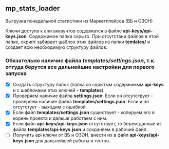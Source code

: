## mp_stats_loader
Выгрузка понедельной статистики из Маркетплейсов (ВБ и ОЗОН)

Ключи доступа к апи аккаунтов содержатся в файле **api-keys/api-keys.json**. Содержимое папки скрыто. При отсутствии файлов в этой папке, скрипт забирает шаблон этих файлов из папки **temlates/** и создает всю необходимую структуру файлов.

### Обязательно наличие файла *templates/settings.json*, т.к. оттуда берутся все дальнейшие настройки для первого запуска ###

- [x] Создать структуру папок (папка со скрытым содержимым **api-keys** и с шаблонами этих ключей - **templates**).
- [x] Проверяем наличие файла **settings.json**. Если он отсутствует - проверяем наличие файла **templates/settings.json**. Если и он отсутстует - выходим с ошибкой.
- [x] Если файл **templates/settings.json** существует - копируем его в корень проекта и дальше работаем с ним.
- [x] Если файл **api-keys/api-keys.json** отсутствует, то берем данные из файла **templates/api-keys.json** и сохраняем в рабочий файл.
- [ ] Получить api ключи от ВБ и ОЗОН, внести их в файл **api-keys/api-keys.json** для дальнейшей работы и тестов.
